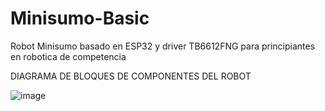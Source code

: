 # Minisumo-Basic
Robot Minisumo basado en ESP32 y driver TB6612FNG para principiantes en robotica de competencia

DIAGRAMA DE BLOQUES DE COMPONENTES DEL ROBOT

![image](https://github.com/user-attachments/assets/95118273-d520-47e1-9d5c-96633211388b)

